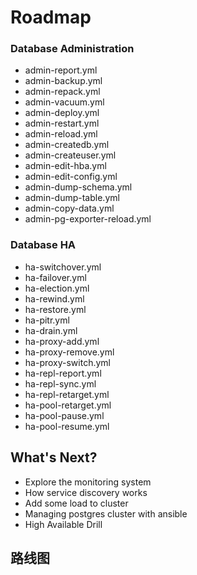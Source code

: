 # Roadmap



### **Database Administration**

* admin-report.yml
* admin-backup.yml
* admin-repack.yml
* admin-vacuum.yml
* admin-deploy.yml
* admin-restart.yml
* admin-reload.yml
* admin-createdb.yml
* admin-createuser.yml
* admin-edit-hba.yml
* admin-edit-config.yml
* admin-dump-schema.yml
* admin-dump-table.yml
* admin-copy-data.yml
* admin-pg-exporter-reload.yml

### **Database HA**

* ha-switchover.yml
* ha-failover.yml
* ha-election.yml
* ha-rewind.yml
* ha-restore.yml
* ha-pitr.yml
* ha-drain.yml
* ha-proxy-add.yml
* ha-proxy-remove.yml
* ha-proxy-switch.yml
* ha-repl-report.yml
* ha-repl-sync.yml
* ha-repl-retarget.yml
* ha-pool-retarget.yml
* ha-pool-pause.yml
* ha-pool-resume.yml






## What's Next?

* Explore the monitoring system
* How service discovery works
* Add some load to cluster
* Managing postgres cluster with ansible
* High Available Drill





## 路线图